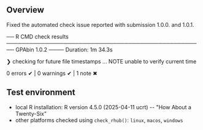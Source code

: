 ## Overview

Fixed the automated check issue reported with submission 1.0.0. and 1.0.1.

── R CMD check results ──────────────────────────────────────────────────── GPAbin 1.0.2 ────
Duration: 1m 34.3s

❯ checking for future file timestamps ... NOTE
  unable to verify current time

0 errors ✔ | 0 warnings ✔ | 1 note ✖

## Test environment

-   local R installation: R version 4.5.0 (2025-04-11 ucrt) -- "How About a Twenty-Six"
-   other platforms checked using `check_rhub()`: `linux`, `macos`, `windows`
